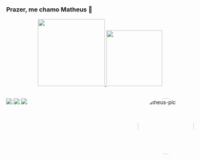 ### Prazer, me chamo Matheus 👋
<div align="center">
  <a href="https://github.com/matheusdsilva01">
  <img height="180em" src="https://github-readme-stats.vercel.app/api?username=matheusdsilva01&show_icons=true&theme=bear&include_all_commits=true&count_private=true"/>
  <img height="150em" src="https://github-readme-stats.vercel.app/api/top-langs/?username=matheusdsilva01&layout=compact&langs_count=7&theme=bear"/>
 </div>
  <div>
  <img align="right" alt="Matheus-pic" height="150" style="border-radius:50%;" src="https://media.giphy.com/media/162WGx0aMNirOfwYQj/giphy.gif">
  </div>
  
  ##
  
  <div>
    <a href="https://instagram.com/matheusdsilva01" target="_blank"><img src="https://img.shields.io/badge/-Instagram-%23E4405F?style=for-the-badge&logo=instagram&logoColor=white" target="_blank"></a>
    <a href = "mailto:ms25022003@gmail.com"><img src="https://img.shields.io/badge/-Gmail-%23333?style=for-the-badge&logo=gmail&logoColor=white" target="_blank"></a>
  <a href="www.linkedin.com/in/matheus-silva-2502" target="_blank"><img src="https://img.shields.io/badge/-LinkedIn-%230077B5?style=for-the-badge&logo=linkedin&logoColor=white" target="_blank"></a> 
  </div>
